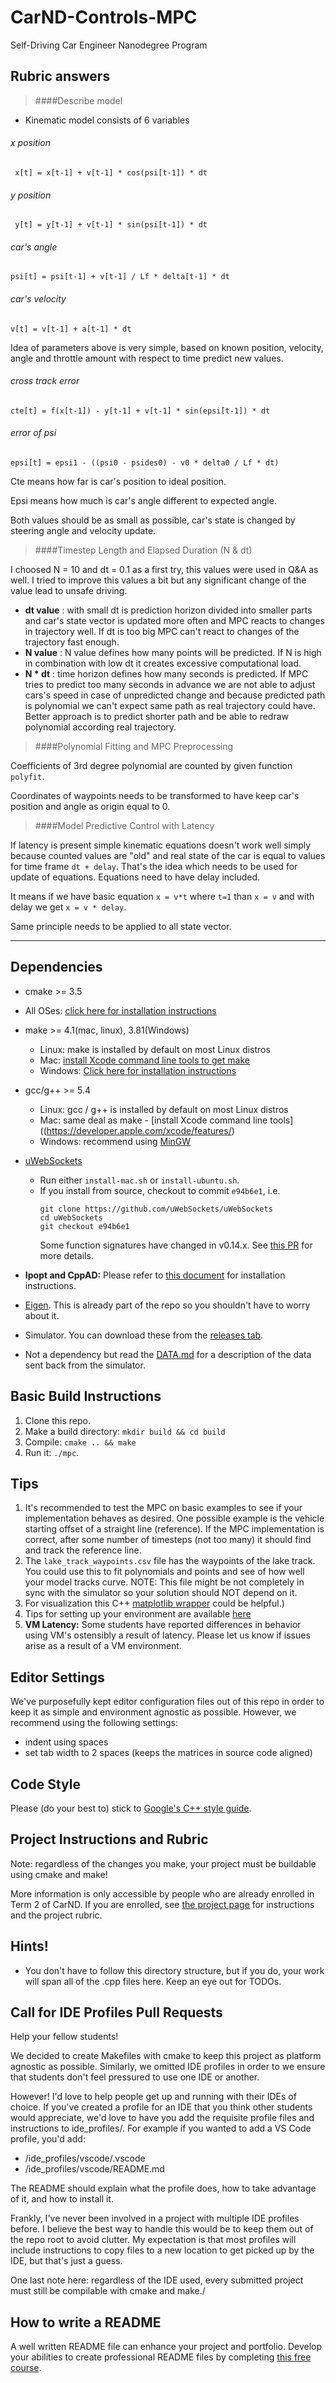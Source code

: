 # CarND-Controls-MPC
Self-Driving Car Engineer Nanodegree Program

## Rubric answers

> ####Describe model
* Kinematic model consists of 6 variables

###### x position

``` x[t] = x[t-1] + v[t-1] * cos(psi[t-1]) * dt```

###### y position

``` y[t] = y[t-1] + v[t-1] * sin(psi[t-1]) * dt```

###### car's angle

```psi[t] = psi[t-1] + v[t-1] / Lf * delta[t-1] * dt```

###### car's velocity

``` v[t] = v[t-1] + a[t-1] * dt ```

Idea of parameters above is very simple, based on known position, velocity, angle 
and throttle amount with respect to time predict new values. 

###### cross track error

``` cte[t] = f(x[t-1]) - y[t-1] + v[t-1] * sin(epsi[t-1]) * dt ```

###### error of psi

``` epsi[t] = epsi1 - ((psi0 - psides0) - v0 * delta0 / Lf * dt) ```

Cte means how far is car's position to ideal position.

Epsi means how much is car's angle different to expected angle.

Both values should be as small as possible, car's state is changed by steering angle and velocity update.


> ####Timestep Length and Elapsed Duration (N & dt)

I choosed N = 10 and dt = 0.1 as a first try, this values were used in Q&A as well. I tried to improve 
this values a bit but any significant change of the value lead to unsafe driving.

* __dt value__ : with small dt is prediction horizon divided into smaller parts and car's state vector is updated more often and MPC reacts to changes in trajectory well. If dt is too big MPC can't react to changes of the trajectory fast enough.     
* __N value__ : N value defines how many points will be predicted. If N is high in combination with low dt it creates excessive computational load.  
* __N * dt__ : time horizon defines how many seconds is predicted. If MPC tries to predict too many seconds in advance we are not able to adjust cars's speed in case of unpredicted change and because predicted path is polynomial we can't expect same path as real trajectory could have.
Better approach is to predict shorter path and be able to redraw polynomial according real trajectory.       


> ####Polynomial Fitting and MPC Preprocessing

Coefficients of 3rd degree polynomial are counted by given function `polyfit`.

Coordinates of waypoints needs to be transformed to have keep car's position and angle as origin equal to 0.

> ####Model Predictive Control with Latency

If latency is present simple kinematic equations doesn't work well simply because counted values are 
"old" and real state of the car is equal to values for time frame `dt + delay`. That's the idea which needs to be used for update of equations. 
Equations need to have delay included.

It means if we have basic equation `x = v*t` where `t=1` than `x = v` and with delay we get `x = v * delay`.

Same principle needs to be applied to all state vector.  
  


---

## Dependencies

* cmake >= 3.5
 * All OSes: [click here for installation instructions](https://cmake.org/install/)
* make >= 4.1(mac, linux), 3.81(Windows)
  * Linux: make is installed by default on most Linux distros
  * Mac: [install Xcode command line tools to get make](https://developer.apple.com/xcode/features/)
  * Windows: [Click here for installation instructions](http://gnuwin32.sourceforge.net/packages/make.htm)
* gcc/g++ >= 5.4
  * Linux: gcc / g++ is installed by default on most Linux distros
  * Mac: same deal as make - [install Xcode command line tools]((https://developer.apple.com/xcode/features/)
  * Windows: recommend using [MinGW](http://www.mingw.org/)
* [uWebSockets](https://github.com/uWebSockets/uWebSockets)
  * Run either `install-mac.sh` or `install-ubuntu.sh`.
  * If you install from source, checkout to commit `e94b6e1`, i.e.
    ```
    git clone https://github.com/uWebSockets/uWebSockets
    cd uWebSockets
    git checkout e94b6e1
    ```
    Some function signatures have changed in v0.14.x. See [this PR](https://github.com/udacity/CarND-MPC-Project/pull/3) for more details.

* **Ipopt and CppAD:** Please refer to [this document](https://github.com/udacity/CarND-MPC-Project/blob/master/install_Ipopt_CppAD.md) for installation instructions.
* [Eigen](http://eigen.tuxfamily.org/index.php?title=Main_Page). This is already part of the repo so you shouldn't have to worry about it.
* Simulator. You can download these from the [releases tab](https://github.com/udacity/self-driving-car-sim/releases).
* Not a dependency but read the [DATA.md](./DATA.md) for a description of the data sent back from the simulator.


## Basic Build Instructions

1. Clone this repo.
2. Make a build directory: `mkdir build && cd build`
3. Compile: `cmake .. && make`
4. Run it: `./mpc`.

## Tips

1. It's recommended to test the MPC on basic examples to see if your implementation behaves as desired. One possible example
is the vehicle starting offset of a straight line (reference). If the MPC implementation is correct, after some number of timesteps
(not too many) it should find and track the reference line.
2. The `lake_track_waypoints.csv` file has the waypoints of the lake track. You could use this to fit polynomials and points and see of how well your model tracks curve. NOTE: This file might be not completely in sync with the simulator so your solution should NOT depend on it.
3. For visualization this C++ [matplotlib wrapper](https://github.com/lava/matplotlib-cpp) could be helpful.)
4.  Tips for setting up your environment are available [here](https://classroom.udacity.com/nanodegrees/nd013/parts/40f38239-66b6-46ec-ae68-03afd8a601c8/modules/0949fca6-b379-42af-a919-ee50aa304e6a/lessons/f758c44c-5e40-4e01-93b5-1a82aa4e044f/concepts/23d376c7-0195-4276-bdf0-e02f1f3c665d)
5. **VM Latency:** Some students have reported differences in behavior using VM's ostensibly a result of latency.  Please let us know if issues arise as a result of a VM environment.

## Editor Settings

We've purposefully kept editor configuration files out of this repo in order to
keep it as simple and environment agnostic as possible. However, we recommend
using the following settings:

* indent using spaces
* set tab width to 2 spaces (keeps the matrices in source code aligned)

## Code Style

Please (do your best to) stick to [Google's C++ style guide](https://google.github.io/styleguide/cppguide.html).

## Project Instructions and Rubric

Note: regardless of the changes you make, your project must be buildable using
cmake and make!

More information is only accessible by people who are already enrolled in Term 2
of CarND. If you are enrolled, see [the project page](https://classroom.udacity.com/nanodegrees/nd013/parts/40f38239-66b6-46ec-ae68-03afd8a601c8/modules/f1820894-8322-4bb3-81aa-b26b3c6dcbaf/lessons/b1ff3be0-c904-438e-aad3-2b5379f0e0c3/concepts/1a2255a0-e23c-44cf-8d41-39b8a3c8264a)
for instructions and the project rubric.

## Hints!

* You don't have to follow this directory structure, but if you do, your work
  will span all of the .cpp files here. Keep an eye out for TODOs.

## Call for IDE Profiles Pull Requests

Help your fellow students!

We decided to create Makefiles with cmake to keep this project as platform
agnostic as possible. Similarly, we omitted IDE profiles in order to we ensure
that students don't feel pressured to use one IDE or another.

However! I'd love to help people get up and running with their IDEs of choice.
If you've created a profile for an IDE that you think other students would
appreciate, we'd love to have you add the requisite profile files and
instructions to ide_profiles/. For example if you wanted to add a VS Code
profile, you'd add:

* /ide_profiles/vscode/.vscode
* /ide_profiles/vscode/README.md

The README should explain what the profile does, how to take advantage of it,
and how to install it.

Frankly, I've never been involved in a project with multiple IDE profiles
before. I believe the best way to handle this would be to keep them out of the
repo root to avoid clutter. My expectation is that most profiles will include
instructions to copy files to a new location to get picked up by the IDE, but
that's just a guess.

One last note here: regardless of the IDE used, every submitted project must
still be compilable with cmake and make./

## How to write a README
A well written README file can enhance your project and portfolio.  Develop your abilities to create professional README files by completing [this free course](https://www.udacity.com/course/writing-readmes--ud777).
